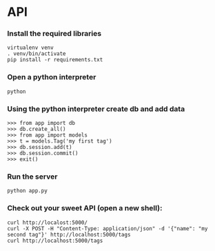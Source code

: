 # API

### Install the required libraries

```
virtualenv venv
. venv/bin/activate
pip install -r requirements.txt
```

### Open a python interpreter

```
python
```

### Using the python interpreter create db and add data

```
>>> from app import db
>>> db.create_all()
>>> from app import models
>>> t = models.Tag('my first tag')
>>> db.session.add(t)
>>> db.session.commit()
>>> exit()
```

### Run the server

```
python app.py
```

### Check out your sweet API (open a new shell):

```
curl http://localost:5000/
curl -X POST -H "Content-Type: application/json" -d '{"name": "my second tag"}' http://localhost:5000/tags
curl http://localhost:5000/tags
```

